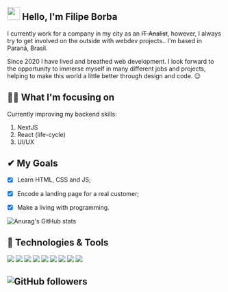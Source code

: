 ## <img src="https://raw.githubusercontent.com/MartinHeinz/MartinHeinz/master/wave.gif" width="30px"> Hello, I'm Filipe Borba 


I currently work for a company in my city as an ~~IT Analist~~, however, I always try to get involved on the outside with webdev projects.. I'm based in Paraná, Brasil.

Since 2020 I have lived and breathed web development. I look forward to the opportunity to immerse myself in many different jobs and projects, helping to make this world a little better through design and code. 😉

## 👨‍💻 What I'm focusing on 
Currently improving my backend skills:

1. NextJS
2. React (life-cycle)
3. UI/UX

## ✔ My Goals

- [x] Learn HTML, CSS and JS;
- [x] Encode a landing page for a real customer;
- [x] Make a living with programming.


![Anurag's GitHub stats](https://github-readme-stats.vercel.app/api?username=filipexxborba&show_icons=true&theme=dark)

## 🔧 Technologies & Tools

![](https://img.shields.io/badge/Editor-VS%20Code-%23aa88ff?style=for-the-badge&logo=visual-studio-code)
![](https://img.shields.io/badge/Code-HTML5-%23aa88ff?style=for-the-badge&logo=html5)
![](https://img.shields.io/badge/Code-CSS3-%23aa88ff?style=for-the-badge&logo=css3)
![](https://img.shields.io/badge/Code-JavaScript-%23aa88ff?style=for-the-badge&logo=javascript)
![](https://img.shields.io/badge/Code-ReactJS-%23aa88ff?style=for-the-badge&logo=react)
![](https://img.shields.io/badge/Code-Typescript-%23aa88ff?style=for-the-badge&logo=typescript)
![](https://img.shields.io/badge/Code-Node.JS-%23aa88ff?style=for-the-badge&logo=node.js)
![](https://img.shields.io/badge/Code-Express-%23aa88ff?style=for-the-badge&logo=express)
![](https://img.shields.io/badge/Code-MongoDB-%23aa88ff?style=for-the-badge&logo=mongodb)


## ![GitHub followers](https://img.shields.io/github/followers/filipexxborba?style=social)
